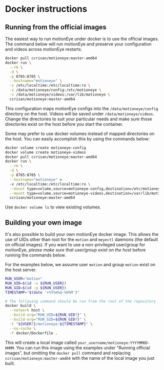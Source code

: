 # Docker instructions

## Running from the official images

The easiest way to run motionEye under docker is to use the official images.
The command below will run motionEye and preserve your configuration and videos
across motionEye restarts.

```bash
docker pull ccrisan/motioneye:master-amd64
docker run \
  --rm \
  -d \
  -p 8765:8765 \
  --hostname="motioneye" \
  -v /etc/localtime:/etc/localtime:ro \
  -v /data/motioneye/config:/etc/motioneye \
  -v /data/motioneye/videos:/var/lib/motioneye \
  ccrisan/motioneye:master-amd64
```

This configuration maps motionEye configs into the `/data/motioneye/config`
directory on the host. Videos will be saved under `/data/motioneye/videos`.
Change the directories to suit your particular needs and make sure those
directories exist on the host before you start the container.

Some may prefer to use docker volumes instead of mapped directories on the
host. You can easily accomplish this by using the commands below:

```bash
docker volume create motioneye-config
docker volume create motioneye-videos
docker pull ccrisan/motioneye:master-amd64
docker run \
  --rm \
  -d \
  -p 8765:8765 \
  --hostname="motioneye" =
  -v /etc/localtime:/etc/localtime:ro \
  --mount type=volume,source=motioneye-config,destination=/etc/motioneye \
  --mount type=volume,source=motioneye-videos,destination=/var/lib/motioneye \
  ccrisan/motioneye:master-amd64
```

Use `docker volume ls` to view existing volumes.

## Building your own image

It's also possible to build your own motionEye docker image. This allows the
use of UIDs other than root for the `motion` and `meyectl` daemons (the default
on official images). If you want to use a non-privileged user/group for
motionEye, *please make sure that user/group exist on the host* before running
the commands below.

For the examples below, we assume user `motion` and group `motion` exist on the host server.

```bash
RUN_USER="motion"
RUN_UID=$(id -u ${RUN_USER})
RUN_GID=$(id -g ${RUN_USER})
TIMESTAMP="$(date '+%Y%m%d-%H%M')"

# The following command should be run from the root of the repository
docker build \
  --network host \
  --build-arg="RUN_UID=${RUN_UID?}" \
  --build-arg="RUN_GID=${RUN_GID?}" \
  -t "${USER?}/motioneye:${TIMESTAMP}" \
  --no-cache \
  -f docker/Dockerfile .
```

This will create a local image called `your_username/motioneye:YYYYMMDD-HHMM`.
You can run this image using the examples under "Running official images", but
omitting the `docker pull` command and replacing
`ccrisan/motioneye:master-amd64` with the name of the local image you just built.
